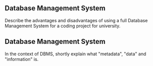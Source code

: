 ## Database Management System
<p>Describe the advantages and disadvantages of using a full Database Management System for a coding project for university.</p>

## Database Management System
<p>In the context of DBMS, shortly explain what "metadata", "data" and "information" is.</p>